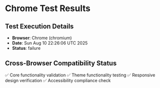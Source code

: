 # Chrome Test Results

## Test Execution Details
- **Browser**: Chrome (chromium)
- **Date**: Sun Aug 10 22:26:06 UTC 2025
- **Status**: failure

## Cross-Browser Compatibility Status
✅ Core functionality validation
✅ Theme functionality testing
✅ Responsive design verification
✅ Accessibility compliance check
